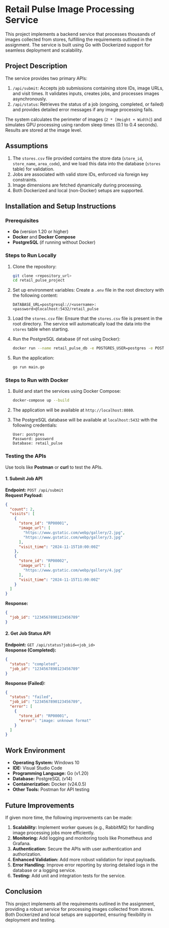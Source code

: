 
# Retail Pulse Image Processing Service

This project implements a backend service that processes thousands of images collected from stores, fulfilling the requirements outlined in the assignment. The service is built using Go with Dockerized support for seamless deployment and scalability.

## Project Description

The service provides two primary APIs:
1. `/api/submit`: Accepts job submissions containing store IDs, image URLs, and visit times. It validates inputs, creates jobs, and processes images asynchronously.
2. `/api/status`: Retrieves the status of a job (ongoing, completed, or failed) and provides detailed error messages if any image processing fails.

The system calculates the perimeter of images (`2 * [Height + Width]`) and simulates GPU processing using random sleep times (0.1 to 0.4 seconds). Results are stored at the image level.

## Assumptions

1. The `stores.csv` file provided contains the store data (`store_id`, `store_name`, `area_code`), and we load this data into the database (`stores` table) for validation.
2. Jobs are associated with valid store IDs, enforced via foreign key constraints.
3. Image dimensions are fetched dynamically during processing.
4. Both Dockerized and local (non-Docker) setups are supported.

## Installation and Setup Instructions

### Prerequisites
- **Go** (version 1.20 or higher)
- **Docker** and **Docker Compose**
- **PostgreSQL** (if running without Docker)

### Steps to Run Locally
1. Clone the repository:
   ```bash
   git clone <repository_url>
   cd retail_pulse_project
   ```

2. Set up environment variables:
   Create a `.env` file in the root directory with the following content:
   ```
   DATABASE_URL=postgresql://<username>:<password>@localhost:5432/retail_pulse
   ```

3. Load the `stores.csv` file:
   Ensure that the `stores.csv` file is present in the root directory. The service will automatically load the data into the `stores` table when starting.

4. Run the PostgreSQL database (if not using Docker):
   ```bash
   docker run --name retail_pulse_db -e POSTGRES_USER=postgres -e POSTGRES_PASSWORD=password -e POSTGRES_DB=retail_pulse -p 5432:5432 -d postgres:14
   ```

5. Run the application:
   ```bash
   go run main.go
   ```

### Steps to Run with Docker
1. Build and start the services using Docker Compose:
   ```bash
   docker-compose up --build
   ```

2. The application will be available at `http://localhost:8080`.

3. The PostgreSQL database will be available at `localhost:5432` with the following credentials:
   ```
   User: postgres
   Password: password
   Database: retail_pulse
   ```

### Testing the APIs
Use tools like **Postman** or **curl** to test the APIs.

#### 1. Submit Job API
**Endpoint:** `POST /api/submit`  
**Request Payload:**
```json
{
  "count": 2,
  "visits": [
    {
      "store_id": "RP00001",
      "image_url": [
        "https://www.gstatic.com/webp/gallery/2.jpg",
        "https://www.gstatic.com/webp/gallery/3.jpg"
      ],
      "visit_time": "2024-11-15T10:00:00Z"
    },
    {
      "store_id": "RP00002",
      "image_url": [
        "https://www.gstatic.com/webp/gallery/4.jpg"
      ],
      "visit_time": "2024-11-15T11:00:00Z"
    }
  ]
}
```
**Response:**
```json
{
  "job_id": "1234567890123456789"
}
```

#### 2. Get Job Status API
**Endpoint:** `GET /api/status?jobid=<job_id>`  
**Response (Completed):**
```json
{
  "status": "completed",
  "job_id": "1234567890123456789"
}
```
**Response (Failed):**
```json
{
  "status": "failed",
  "job_id": "1234567890123456789",
  "error": [
    {
      "store_id": "RP00001",
      "error": "image: unknown format"
    }
  ]
}
```

## Work Environment

- **Operating System:** Windows 10
- **IDE:** Visual Studio Code
- **Programming Language:** Go (v1.20)
- **Database:** PostgreSQL (v14)
- **Containerization:** Docker (v24.0.5)
- **Other Tools:** Postman for API testing

## Future Improvements

If given more time, the following improvements can be made:
1. **Scalability:** Implement worker queues (e.g., RabbitMQ) for handling image processing jobs more efficiently.
2. **Monitoring:** Add logging and monitoring tools like Prometheus and Grafana.
3. **Authentication:** Secure the APIs with user authentication and authorization.
4. **Enhanced Validation:** Add more robust validation for input payloads.
5. **Error Handling:** Improve error reporting by storing detailed logs in the database or a logging service.
6. **Testing:** Add unit and integration tests for the service.

## Conclusion

This project implements all the requirements outlined in the assignment, providing a robust service for processing images collected from stores. Both Dockerized and local setups are supported, ensuring flexibility in deployment and testing.
